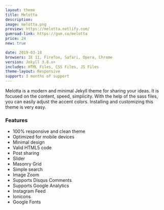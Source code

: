 ```yaml
---
layout: theme
title: Melotta
description:
image: melotta.png
preview: https://melotta.netlify.com/
gumroad-link: https://gum.co/melotta
price: 24
new: true

date: 2019-03-18
browsers: IE 11, Firefox, Safari, Opera, Chrome
version: Jekyll 3.8.x+
includes: HTML Files, CSS Files, JS Files
theme-layout: Responsive
support: 3 months of support
---
```

Melotta is a modern and minimal Jekyll theme for sharing your ideas. It is focused on the content, speed, simplicity. With the help of the sass files, you can easily adjust the accent colors. Installing and customizing this theme is very easy.

### Features

* 100% responsive and clean theme
* Optimized for mobile devices
* Minimal design
* Valid HTML5 code
* Post sharing
* Slider
* Masonry Grid
* Simple search
* Image Zoom
* Supports Disqus Comments
* Supports Google Analytics
* Instagram Feed
* Ionicons
* Google Fonts